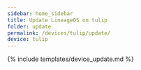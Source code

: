 ```yaml
---
sidebar: home_sidebar
title: Update LineageOS on tulip
folder: update
permalink: /devices/tulip/update/
device: tulip
---
```

{% include templates/device_update.md %}
